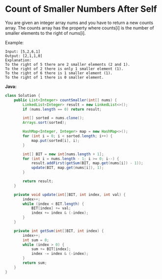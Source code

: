 # Count of Smaller Numbers After Self

You are given an integer array nums and you have to return a new counts array. The counts array has the property where counts[i] is the number of smaller elements to the right of nums[i].

Example:

    Input: [5,2,6,1]
    Output: [2,1,1,0]
    Explanation:
    To the right of 5 there are 2 smaller elements (2 and 1).
    To the right of 2 there is only 1 smaller element (1).
    To the right of 6 there is 1 smaller element (1).
    To the right of 1 there is 0 smaller element.

**Java:**
```java
class Solution {
    public List<Integer> countSmaller(int[] nums) {
        LinkedList<Integer> result = new LinkedList<>();
        if (nums.length == 0) return result;

        int[] sorted = nums.clone();
        Arrays.sort(sorted);

        HashMap<Integer, Integer> map = new HashMap<>();
        for (int i = 0; i < sorted.length; i++) {
            map.put(sorted[i], i);
        }

        int[] BIT = new int[nums.length + 1];
        for (int i = nums.length - 1; i >= 0; i--) {
            result.addFirst(getSum(BIT, map.get(nums[i]) - 1));
            update(BIT, map.get(nums[i]), 1);
        }

        return result;
    }

    private void update(int[]BIT, int index, int val) {
        index++;
        while (index < BIT.length) {
            BIT[index] += val;
            index += index & (-index);
        }
    }

    private int getSum(int[]BIT, int index) {
        index++;
        int sum = 0;
        while (index > 0) {
            sum += BIT[index];
            index -= index & (-index);
        }
        return sum;
    }
}
```
